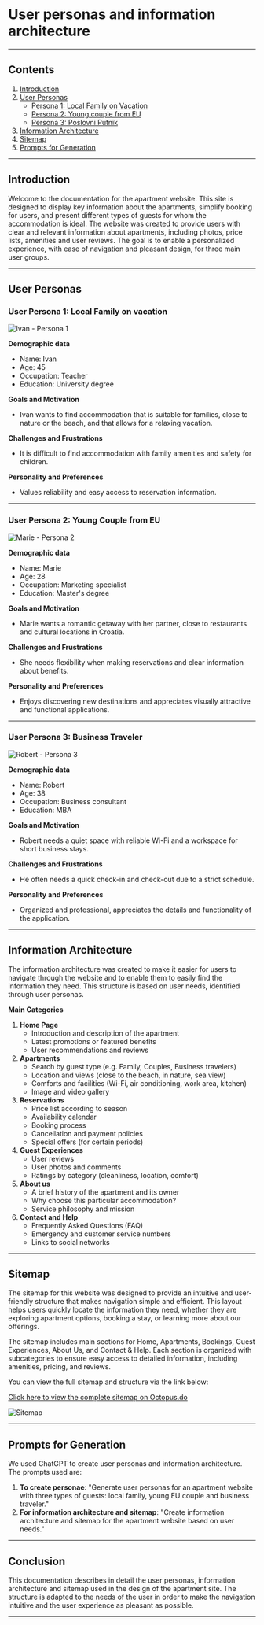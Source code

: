 # User personas and information architecture

---
## Contents
1. [Introduction](#introduction)
2. [User Personas](#user-personas)
     - [Persona 1: Local Family on Vacation](#user-persona-1-local-family-on-vacation)
     - [Persona 2: Young couple from EU](#user-persona-2-young-couple-from-eu)
     - [Persona 3: Poslovni Putnik](#user-persona-3-business-traveler)
3. [Information Architecture](#information-architecture)
4. [Sitemap](#sitemap)
5. [Prompts for Generation](#prompts-for-generation)
---

## Introduction
Welcome to the documentation for the apartment website. This site is designed to display key information about the apartments, simplify booking for users, and present different types of guests for whom the accommodation is ideal.
The website was created to provide users with clear and relevant information about apartments, including photos, price lists, amenities and user reviews. The goal is to enable a personalized experience, with ease of navigation and pleasant design, for three main user groups.


---

## User Personas

### User Persona 1: Local Family on vacation
![Ivan - Persona 1](./ivan.jpg)

**Demographic data**
- Name: Ivan
- Age: 45
- Occupation: Teacher
- Education: University degree

**Goals and Motivation**
- Ivan wants to find accommodation that is suitable for families, close to nature or the beach, and that allows for a relaxing vacation.

**Challenges and Frustrations**
- It is difficult to find accommodation with family amenities and safety for children.

**Personality and Preferences**
- Values ​​reliability and easy access to reservation information.

---

### User Persona 2: Young Couple from EU
![Marie - Persona 2](./marie.jpg)

**Demographic data**
- Name: Marie
- Age: 28
- Occupation: Marketing specialist
- Education: Master's degree

**Goals and Motivation**
- Marie wants a romantic getaway with her partner, close to restaurants and cultural locations in Croatia.

**Challenges and Frustrations**
- She needs flexibility when making reservations and clear information about benefits.

**Personality and Preferences**
- Enjoys discovering new destinations and appreciates visually attractive and functional applications.

---

### User Persona 3: Business Traveler
![Robert - Persona 3](./robert.jpg)

**Demographic data**
- Name: Robert
- Age: 38
- Occupation: Business consultant
- Education: MBA

**Goals and Motivation**
- Robert needs a quiet space with reliable Wi-Fi and a workspace for short business stays.

**Challenges and Frustrations**
- He often needs a quick check-in and check-out due to a strict schedule.

**Personality and Preferences**
- Organized and professional, appreciates the details and functionality of the application.

---

## Information Architecture
The information architecture was created to make it easier for users to navigate through the website and to enable them to easily find the information they need. This structure is based on user needs, identified through user personas.

**Main Categories**

1. **Home Page** 
    - Introduction and description of the apartment
    - Latest promotions or featured benefits
    - User recommendations and reviews
2. **Apartments**
    - Search by guest type (e.g. Family, Couples, Business travelers)
    - Location and views (close to the beach, in nature, sea view)
    - Comforts and facilities (Wi-Fi, air conditioning, work area, kitchen)
    - Image and video gallery
3. **Reservations** 
    - Price list according to season
    - Availability calendar
    - Booking process
    - Cancellation and payment policies
    - Special offers (for certain periods)
4. **Guest Experiences** 
    - User reviews
    - User photos and comments
    - Ratings by category (cleanliness, location, comfort)
5. **About us**
    - A brief history of the apartment and its owner
    - Why choose this particular accommodation?
    - Service philosophy and mission
6. **Contact and Help**
    - Frequently Asked Questions (FAQ)
    - Emergency and customer service numbers
    - Links to social networks
---

## Sitemap
The sitemap for this website was designed to provide an intuitive and user-friendly structure that makes navigation simple and efficient. 
This layout helps users quickly locate the information they need, whether they are exploring apartment options, booking a stay, or learning more about our offerings.

The sitemap includes main sections for Home, Apartments, Bookings, Guest Experiences, About Us, and Contact & Help. 
Each section is organized with subcategories to ensure easy access to detailed information, including amenities, pricing, and reviews.

You can view the full sitemap and structure via the link below:

[Click here to view the complete sitemap on Octopus.do](https://octopus.do/bubz76ow3s)

![Sitemap](./sitemap.jpg)

---

## Prompts for Generation
We used ChatGPT to create user personas and information architecture. The prompts used are:

1. **To create personae**: "Generate user personas for an apartment website with three types of guests: local family, young EU couple and business traveler."
2. **For information architecture and sitemap**: "Create information architecture and sitemap for the apartment website based on user needs."

---

## Conclusion
This documentation describes in detail the user personas, information architecture and sitemap used in the design of the apartment site. The structure is adapted to the needs of the user in order to make the navigation intuitive and the user experience as pleasant as possible.

---